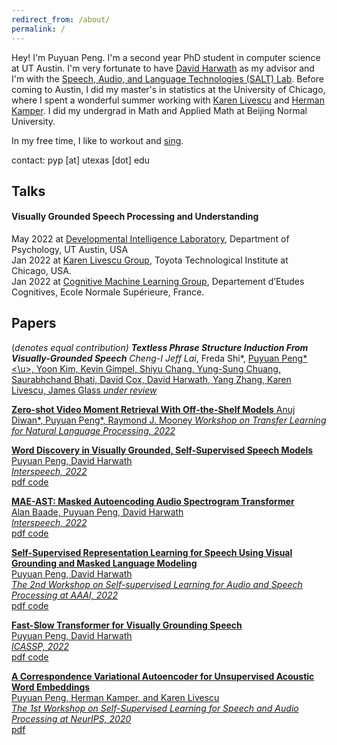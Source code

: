 ```yaml
---
redirect_from: /about/
permalink: /
---
```


Hey! I'm Puyuan Peng. I'm a second year PhD student in computer science at UT Austin. I'm very fortunate to have [David Harwath](https://www.cs.utexas.edu/~harwath/) as my advisor and I'm with the [Speech, Audio, and Language Technologies (SALT) Lab](http://saltlab.cs.utexas.edu/). Before coming to Austin, I did my master's in statistics at the University of Chicago, where I spent a wonderful summer working with [Karen Livescu](https://home.ttic.edu/~klivescu/) and [Herman Kamper](https://www.kamperh.com/). I did my undergrad in Math and Applied Math at Beijing Normal University.

In my free time, I like to workout and [sing](https://youtu.be/h-7TFc5pBuk).  

contact: pyp [at] utexas [dot] edu  

## Talks
#### Visually Grounded Speech Processing and Understanding
May 2022 at [Developmental Intelligence Laboratory](https://www.la.utexas.edu/users/dil/), Department of Psychology, UT Austin, USA  
Jan 2022 at [Karen Livescu Group](https://home.ttic.edu/~klivescu/),  Toyota Technological Institute at Chicago, USA.  
Jan 2022 at [Cognitive Machine Learning Group](https://cognitive-ml.fr/), Departement d’Etudes Cognitives, Ecole Normale Supérieure, France.  

## Papers
(*denotes equal contribution)
**Textless Phrase Structure Induction From Visually-Grounded Speech**
Cheng-I Jeff Lai*, Freda Shi*, <u>Puyuan Peng*<\u>, Yoon Kim, Kevin Gimpel, Shiyu Chang, Yung-Sung Chuang, Saurabhchand Bhati, David Cox, David Harwath, Yang Zhang, Karen Livescu, James Glass
*under review*

**Zero-shot Video Moment Retrieval With Off-the-Shelf Models**
Anuj Diwan*, Puyuan Peng*, Raymond J. Mooney
*Workshop on Transfer Learning for Natural Language Processing, 2022*

**Word Discovery in Visually Grounded, Self-Supervised Speech Models**  
Puyuan Peng, David Harwath  
*Interspeech, 2022*  
[pdf](https://arxiv.org/pdf/2203.15081.pdf) [code](https://github.com/jasonppy/word-discovery)  

**MAE-AST: Masked Autoencoding Audio Spectrogram Transformer**  
Alan Baade, Puyuan Peng, David Harwath  
*Interspeech, 2022*   
[pdf](https://arxiv.org/pdf/2203.16691.pdf) [code](https://github.com/AlanBaade/MAE-AST-Public)

**Self-Supervised Representation Learning for Speech Using Visual Grounding and Masked Language Modeling**  
Puyuan Peng, David Harwath  
*The 2nd Workshop on Self-supervised Learning for Audio and Speech Processing at AAAI, 2022*  
[pdf](https://arxiv.org/pdf/2202.03543.pdf) [code](https://github.com/jasonppy/FaST-VGS-Family)  

**Fast-Slow Transformer for Visually Grounding Speech**  
Puyuan Peng, David Harwath  
*ICASSP, 2022*  
[pdf](https://arxiv.org/pdf/2109.08186.pdf) [code](https://github.com/jasonppy/FaST-VGS-Family)

**A Correspondence Variational Autoencoder for Unsupervised Acoustic Word Embeddings**  
Puyuan Peng, Herman Kamper, and Karen Livescu  
*The 1st Workshop on Self-Supervised Learning for Speech and Audio Processing at NeurIPS, 2020*  
[pdf](https://arxiv.org/abs/2012.02221)
